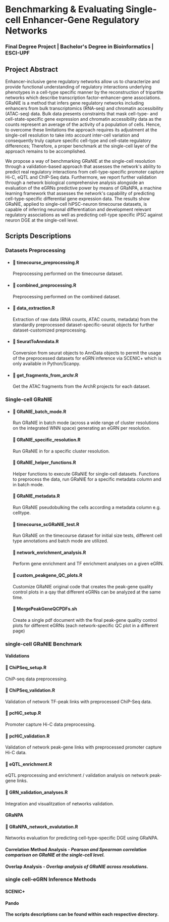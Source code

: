 # Benchmarking & Evaluating Single-cell Enhancer-Gene Regulatory Networks 

### Final Degree Project | Bachelor's Degree in Bioinformatics | ESCI-UPF

## Project Abstract

Enhancer-inclusive gene regulatory networks allow us to characterize and provide functional understanding of regulatory interactions underlying phenotypes in a cell-type specific manner by the reconstruction of tripartite networks which describe transcription factor-enhancer-gene associations. GRaNIE is a method that infers gene regulatory networks including enhancers from bulk transcriptomics (RNA-seq) and chromatin accessibility (ATAC-seq) data. Bulk data presents constraints that mask cell-type- and cell-state-specific gene expression and chromatin accessibility data as the counts represent an average of the activity of a population of cells. Hence, to overcome these limitations the approach requires its adjustment at the single-cell resolution to take into account inter-cell variation and consequently truly capture specific cell-type and cell-state regulatory differences; Therefore, a proper benchmark at the single-cell layer of the approach remains to be accomplished. 

We propose a way of benchmarking GRaNIE at the single-cell resolution through a validation-based approach that assesses the network's ability to predict real regulatory interactions from cell-type-specific promoter capture Hi-C, eQTL and ChIP-Seq data. Furthermore, we report further validation through a network biological comprehensive analysis alongside an evaluation of the eGRNs predictive power by means of GRaNPA, a machine learning framework that assesses the network's capability of  predicting cell-type-specific differential gene expression data. The results show GRaNIE, applied to single-cell hiPSC-neuron timecourse datasets, is capable of inferring neuronal differentiation and development relevant regulatory associations as well as predicting cell-type specific iPSC against neuron DGE at the single-cell level. 

## Scripts Descriptions
### Datasets Preprocessing
* #### :page_facing_up: **timecourse_preprocessing.R**
  Preprocessing performed on the timecourse dataset.
* #### :page_facing_up: **combined_preprocessing.R**
  Preprocessing performed on the combined dataset.
* #### :page_facing_up: **data_extraction.R**
  Extraction of raw data (RNA counts, ATAC counts, metadata) from the standardly preprocessed dataset-specific-seurat objects for further dataset-customized preprocessing.
* #### :page_facing_up: **SeuratToAnndata.R**
  Conversion from seurat objects to AnnData objects to permit the usage of the preprocessed datasets for eGRN inference via SCENIC+ which is only available in Python/Scanpy.
* #### :page_facing_up: **get_fragments_from_archr.R**
  Get the ATAC fragments from the ArchR projects for each dataset.

### Single-cell GRaNIE
* #### :page_facing_up: **GRaNIE_batch_mode.R**
  Run GRaNIE in batch mode (across a wide range of cluster resolutions on the integrated WNN space) generating an eGRN per resolution.
  #### :page_facing_up: **GRaNIE_specific_resolution.R**
  Run GRaNIE in for a specific cluster resolution.
  #### :page_facing_up: **GRaNIE_helper_functions.R**
  Helper functions to execute GRaNIE for single-cell datasets. Functions to preprocess the data, run GRaNIE for a specific metadata column and in batch mode.
  #### :page_facing_up: **GRaNIE_metadata.R**
  Run GRaNIE pseudobulking the cells according a metadata column e.g. celltype. 
  #### :page_facing_up: **timecourse_scGRaNIE_test.R**
  Run GRaNIE on the timecourse dataset for initial size tests, different cell type annotations and batch mode are utilized.
  #### :page_facing_up: **network_enrichment_analysis.R**
  Perform gene enrichment and TF enrichment analyses on a given eGRN.
  #### :page_facing_up: **custom_peakgene_QC_plots.R**
  Customize GRaNIE original code that creates the peak-gene quality control plots in a qay that different eGRNs can be analyzed at the same time.   
  #### :page_facing_up: **MergePeakGeneQCPDFs.sh**
  Create a single pdf document with the final peak-gene quality control plots for different eGRNs (each network-specific QC plot in a different page)


### single-cell GRaNIE Benchmark
#### Validations 
#### :page_facing_up: **ChiPSeq_setup.R**
  ChiP-seq data preprocessing. 
#### :page_facing_up: **ChiPSeq_validation.R**
  Validation of network TF-peak links with preprocessed ChiP-Seq data.
#### :page_facing_up: **pcHiC_setup.R**
  Promoter capture Hi-C data preprocessing.
#### :page_facing_up: **pcHiC_validation.R**
  Validation of network peak-gene links with preprocessed promoter capture Hi-C data.
#### :page_facing_up: **eQTL_enrichment.R**
  eQTL preprocessing and enrichment / validation analysis on network peak-gene links.
#### :page_facing_up: **GRN_validation_analyses.R**
  Integration and visualitzation of networks validation.
#### GRaNPA
#### :page_facing_up: **GRaNPA_network_evalutation.R**
  Networks evaluation for predicting cell-type-specific DGE using GRaNPA.
  
#### Correlation Method Analysis - *Pearson and Spearman correlation comparison on GRaNIE at the single-cell level.*
#### Overlap Analysis - *Overlap analysis of GRaNIE across resolutions.*


### single cell-eGRN Inference Methods
#### SCENIC+
#### Pando



**The scripts descriptions can be found within each respective directory.** 


